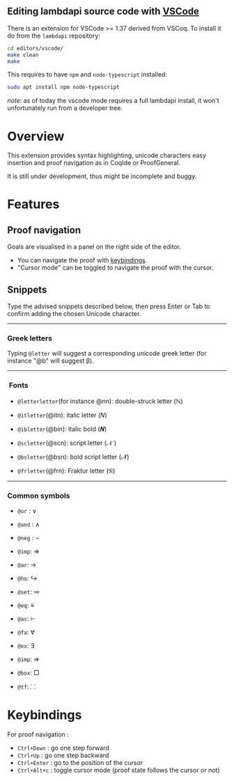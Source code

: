 Editing lambdapi source code with [VSCode](https://code.visualstudio.com/)
-------------------------------------

There is an extension for VSCode >= 1.37 derived from VSCoq. To
install it do from the `lambdapi` repository:

```bash
cd editors/vscode/
make clean
make
```

This requires to have `npm` and `node-typescript` installed:

```bash
sudo apt install npm node-typescript
```

_note_: as of today the vscode mode requires a full lambdapi install,
it won't unfortunately run from a developer tree.

# Overview

This extension provides syntax highlighting, unicode characters easy insertion and proof navigation as in CoqIde or ProofGeneral.

It is still under development, thus might be incomplete and buggy.

# Features


##  Proof navigation



Goals are visualised in a panel on the right side of the editor.

- You can navigate the proof with [keybindings](#keybindings).
- "Cursor mode" can be toggled to navigate the proof with the cursor.

##  Snippets

Type the advised snippets described below, then press Enter or Tab to confirm adding the chosen Unicode character.

---

###   Greek letters

Typing ```@letter``` will suggest a corresponding unicode greek letter (for instance "@b" will suggest β). 

---

###   Fonts

- ```@letterletter```(for instance @nn): double-struck letter (ℕ)

- ```@itletter```(@itn): italic letter (𝑁)

- ```@ibletter```(@bin): italic bold (𝑵)

- ```@scletter```(@scn): script letter (𝒩 )

- ```@bsletter```(@bsn): bold script letter (𝓝)

- ```@frletter```(@frn): Fraktur letter (𝔑)

---

###   Common symbols

- ```@or``` : ∨

- ```@and``` : ∧

- ```@neg``` : ¬

- ```@imp```: ⇒

- ```@ar```: →

- ```@ho```: ↪

- ```@set```: ≔

- ```@eq```: ≡

- ```@as```: ⊢

- ```@fa```: ∀

- ```@ex```: ∃

- ```@imp```: ⇒

- ```@box```: □

- ```@tf```: ⸬



# Keybindings

For proof navigation :

- ```Ctrl+Down``` : go one step forward
- ```Ctrl+Up``` : go one step backward
- ```Ctrl+Enter``` : go to the position of the cursor
- ```Ctrl+Alt+c``` : toggle cursor mode (proof state follows the cursor or not)
